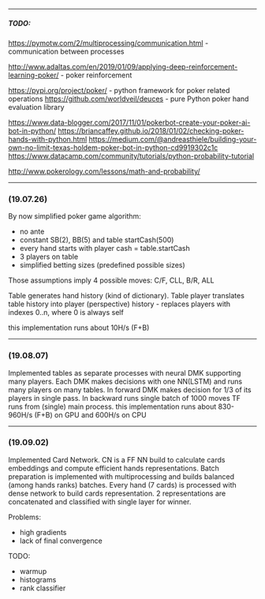 ***
##### **TODO:**

https://pymotw.com/2/multiprocessing/communication.html - communication between processes

http://www.adaltas.com/en/2019/01/09/applying-deep-reinforcement-learning-poker/ - poker reinforcement

https://pypi.org/project/poker/ - python framework for poker related operations
https://github.com/worldveil/deuces - pure Python poker hand evaluation library

https://www.data-blogger.com/2017/11/01/pokerbot-create-your-poker-ai-bot-in-python/
https://briancaffey.github.io/2018/01/02/checking-poker-hands-with-python.html
https://medium.com/@andreasthiele/building-your-own-no-limit-texas-holdem-poker-bot-in-python-cd9919302c1c
https://www.datacamp.com/community/tutorials/python-probability-tutorial

http://www.pokerology.com/lessons/math-and-probability/

***
### **(19.07.26)**  

By now simplified poker game algorithm:
- no ante
- constant SB(2), BB(5) and table startCash(500)
- every hand starts with player cash = table.startCash
- 3 players on table
- simplified betting sizes (predefined possible sizes)

Those assumptions imply 4 possible moves: C/F, CLL, B/R, ALL

Table generates hand history (kind of dictionary).
Table player translates table history into player (perspective) history - replaces players with indexes 0..n, where 0 is always self

this implementation runs about 10H/s (F+B)

***
### **(19.08.07)**  

Implemented tables as separate processes with neural DMK supporting many players.
Each DMK makes decisions with one NN(LSTM) and runs many players on many tables.
In forward DMK makes decision for 1/3 of its players in single pass. In backward runs single batch of 1000 moves
TF runs from (single) main process.
this implementation runs about 830-960H/s (F+B) on GPU and 600H/s on CPU

***
### **(19.09.02)**

Implemented Card Network.
CN is a FF NN build to calculate cards embeddings and compute efficient hands representations.
Batch preparation is implemented with multiprocessing and builds balanced (among hands ranks) batches.
Every hand (7 cards) is processed with dense network to build cards representation.
2 representations are concatenated and classified with single layer for winner.

Problems:
 - high gradients
 - lack of final convergence

TODO:
 - warmup
 - histograms
 - rank classifier